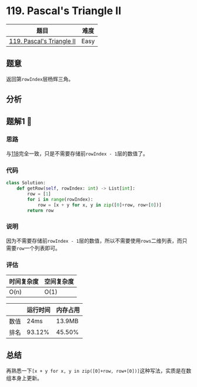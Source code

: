 # 119. Pascal's Triangle II

| 题目 | 难度 |
| ---- | ---- |
| [119. Pascal's Triangle II](https://leetcode.com/problems/pascals-triangle-ii/) | Easy |

## 题意

返回第`rowIndex`层杨辉三角。

## 分析

## 题解1 🐲

### 思路

与[118](118.md)完全一致，只是不需要存储前`rowIndex - 1`层的数值了。

### 代码

```python
class Solution:
    def getRow(self, rowIndex: int) -> List[int]:
        row = [1]
        for i in range(rowIndex):
            row = [x + y for x, y in zip([0]+row, row+[0])]
        return row
```

### 说明

因为不需要存储前`rowIndex - 1`层的数值，所以不需要使用`rows`二维列表，而只需要`row`一个列表即可。

### 评估

| 时间复杂度 | 空间复杂度 |
| ---- | ---- |
| O(n) | O(1) |

| | 运行时间 | 内存占用 |
| ---- | ---- | ---- |
| 数值 | 24ms | 13.9MB |
| 排名 | 93.12% | 45.50% |

## 总结

再熟悉一下`[x + y for x, y in zip([0]+row, row+[0])]`这种写法，实质是在数组本身上更新。
